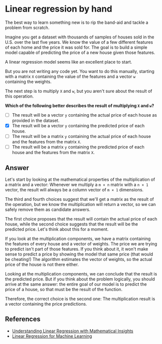 # Linear regression by hand

The best way to learn something new is to rip the band-aid and tackle a problem from scratch.

Imagine you get a dataset with thousands of samples of houses sold in the U.S. over the last five years. We know the value of a few different features of each home and the price it was sold for. The goal is to build a simple model capable of predicting the price of a new house given those features.

A linear regression model seems like an excellent place to start.

But you are not writing any code yet. You want to do this manually, starting with a matrix `X` containing the value of the features and a vector `w` containing the weights.

The next step is to multiply `X` and `w`, but you aren't sure about the result of this operation.

**Which of the following better describes the result of multiplying `X` and `w`?**

- [ ] The result will be a vector `y` containing the actual price of each house as provided in the dataset.
- [x] The result will be a vector `y` containing the predicted price of each house.
- [ ] The result will be a matrix `y` containing the actual price of each house and the features from the matrix `X`.
- [ ] The result will be a matrix `y` containing the predicted price of each house and the features from the matrix `X`.

## Answer

Let's start by looking at the mathematical properties of the multiplication of a matrix and a vector: Whenever we multiply a `m × n` matrix with a `n × 1` vector, the result will always be a column vector of `m × 1` dimensions.

The third and fourth choices suggest that we'll get a matrix as the result of the operation, but we know the multiplication will return a vector, so we can safely remove them as candidate answers.

The first choice proposes that the result will contain the actual price of each house, while the second choice suggests that the result will be the predicted price. Let's think about this for a moment.

If you look at the multiplication components, we have a matrix containing the features of every house and a vector of weights. The price we are trying to predict isn't part of those features. If you think about it, it won't make sense to predict a price by showing the model that same price (that would be cheating!) The algorithm estimates the vector of weights, so the actual price of the house is not there either.

Looking at the multiplication components, we can conclude that the result is the predicted price. But if you think about the problem logically, you should arrive at the same answer: the entire goal of our model is to predict the price of a house, so that must be the result of the function.

Therefore, the correct choice is the second one: The multiplication result is a vector containing the price predictions.

## References

- [Understanding Linear Regression with Mathematical Insights](https://www.analyticsvidhya.com/blog/2021/08/understanding-linear-regression-with-mathematical-insights/)
- [Linear Regression for Machine Learning](https://machinelearningmastery.com/linear-regression-for-machine-learning/)
